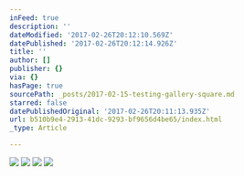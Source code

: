 ```yaml
---
inFeed: true
description: ''
dateModified: '2017-02-26T20:12:10.569Z'
datePublished: '2017-02-26T20:12:14.926Z'
title: ''
author: []
publisher: {}
via: {}
hasPage: true
sourcePath: _posts/2017-02-15-testing-gallery-square.md
starred: false
datePublishedOriginal: '2017-02-26T20:11:13.935Z'
url: b510b9e4-2913-41dc-9293-bf9656d4be65/index.html
_type: Article

---
```

![](https://the-grid-user-content.s3-us-west-2.amazonaws.com/f431c96e-f381-4d13-b239-2017c5f053de.jpg)
![](https://the-grid-user-content.s3-us-west-2.amazonaws.com/b9c3f14e-493b-46c0-ab6c-d101bf5d0e2b.jpg)
![](https://the-grid-user-content.s3-us-west-2.amazonaws.com/cf6b4acd-0397-4f10-bbab-c84c563dee36.jpg)
![](https://the-grid-user-content.s3-us-west-2.amazonaws.com/3ea6e75a-e04f-4d1e-9191-8ec438e700d3.jpg)